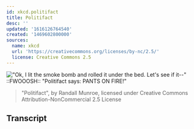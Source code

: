 ```yaml
---
id: xkcd.politifact
title: Politifact
desc: ''
updated: '1616126764540'
created: '1469602800000'
sources:
  name: xkcd
  url: 'https://creativecommons.org/licenses/by-nc/2.5/'
  license: Creative Commons 2.5
---
```

!["Ok, I lit the smoke bomb and rolled it under the bed. Let's see if it--" ::FWOOOSH:: "Politifact says: PANTS ON FIRE!"](https://imgs.xkcd.com/comics/politifact.png)
> "Politifact", by Randall Munroe, licensed under Creative Commons Attribution-NonCommercial 2.5 License

## Transcript

